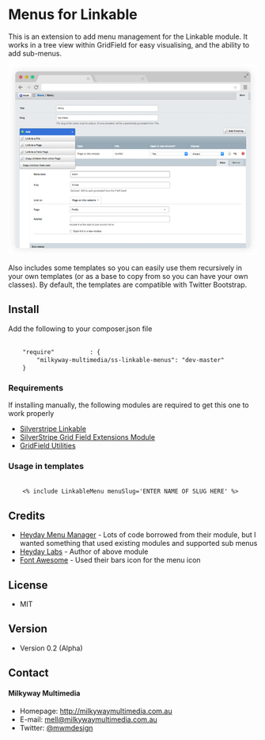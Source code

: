 Menus for Linkable
======
This is an extension to add menu management for the Linkable module. It works in a tree view within GridField for easy visualising, and the ability to add sub-menus.

![preview](images/screenshots/Screenshot-01.jpg)

Also includes some templates so you can easily use them recursively in your own templates (or as a base to copy from so you can have your own classes). By default, the templates are compatible with Twitter Bootstrap.

## Install
Add the following to your composer.json file

```

    "require"          : {
		"milkyway-multimedia/ss-linkable-menus": "dev-master"
	}

```

### Requirements
If installing manually, the following modules are required to get this one to work properly

* [Silverstripe Linkable](https://github.com/sheadawson/silverstripe-linkable)
* [SilverStripe Grid Field Extensions Module](https://github.com/silverstripe-australia/silverstripe-gridfieldextensions)
* [GridField Utilities](https://github.com/milkyway-multimedia/ss-gridfield-utils)

### Usage in templates

```

    <% include LinkableMenu menuSlug='ENTER NAME OF SLUG HERE' %>

```

## Credits
* [Heyday Menu Manager](https://github.com/heyday/silverstripe-menumanager) - Lots of code borrowed from their module, but I wanted something that used existing modules and supported sub menus
* [Heyday Labs](https://github.com/heyday) - Author of above module
* [Font Awesome](http://fontawesome.io) - Used their bars icon for the menu icon

## License 
* MIT

## Version 
* Version 0.2 (Alpha)

## Contact
#### Milkyway Multimedia
* Homepage: http://milkywaymultimedia.com.au
* E-mail: mell@milkywaymultimedia.com.au
* Twitter: [@mwmdesign](https://twitter.com/mwmdesign "mwmdesign on twitter")